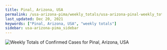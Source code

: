 ```yaml
---
title: Pinal, Arizona, USA
permalink: /usa-arizona-pima/weekly_totals/usa-arizona-pinal-weekly_totals.html
last_updated: Dec 20, 2021
keywords: ["Pinal, Arizona, USA", "weekly totals"]
sidebar: usa-arizona-pima_sidebar
---
```


![Weekly Totals of Confirmed Cases for Pinal, Arizona, USA](/covid_tracker/images/graphs/usa-arizona-pinal-weekly_totals_graph.png)

